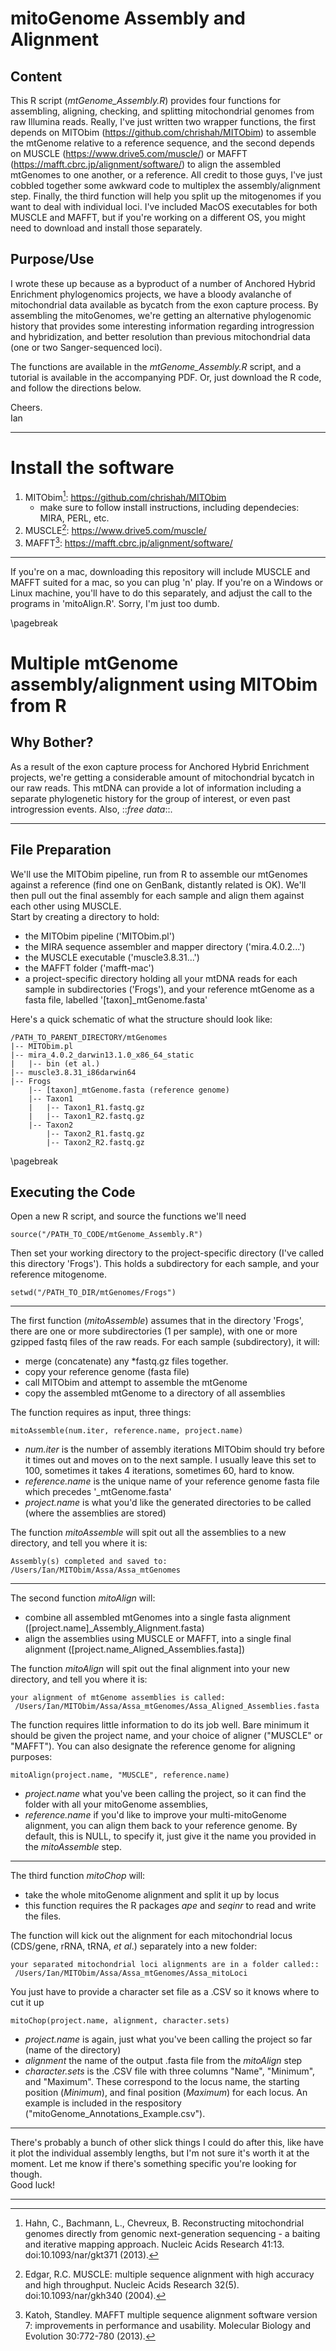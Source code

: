 # mitoGenome Assembly and Alignment
## Content
This R script (*mtGenome_Assembly.R*) provides four functions for assembling, aligning, checking, and splitting mitochondrial genomes from raw Illumina reads. Really, I've just written two wrapper functions, the first depends on MITObim (https://github.com/chrishah/MITObim) to assemble the mtGenome relative to a reference sequence, and the second depends on MUSCLE (https://www.drive5.com/muscle/) or MAFFT (https://mafft.cbrc.jp/alignment/software/) to align the assembled mtGenomes to one another, or a reference. All credit to those guys, I've just cobbled together some awkward code to multiplex the assembly/alignment step. Finally, the third function will help you split up the mitogenomes if you want to deal with individual loci. I've included MacOS executables for both MUSCLE and MAFFT, but if you're working on a different OS, you might need to download and install those separately.
## Purpose/Use
I wrote these up because as a byproduct of a number of Anchored Hybrid Enrichment phylogenomics projects, we have a bloody avalanche of mitochondrial data available as bycatch from the exon capture process. By assembling the mitoGenomes, we're getting an alternative phylogenomic history that provides some interesting information regarding introgression and hybridization, and better resolution than previous mitochondrial data (one or two Sanger-sequenced loci). 

The functions are available in the *mtGenome_Assembly.R* script, and a tutorial is available in the accompanying PDF.
Or, just download the R code, and follow the directions below.

Cheers.  
Ian

***

# Install the software
1. MITObim[^1]: https://github.com/chrishah/MITObim
    +	make sure to follow install instructions, including dependecies: MIRA, PERL, etc.
2. MUSCLE[^2]: https://www.drive5.com/muscle/
3. MAFFT[^3]: https://mafft.cbrc.jp/alignment/software/

***

If you're on a mac, downloading this repository will include MUSCLE and MAFFT suited for a mac, so you can plug 'n' play. If you're on a Windows or Linux machine, you'll have to do this separately, and adjust the call to the programs in 'mitoAlign.R'. Sorry, I'm just too dumb.

\pagebreak

# Multiple mtGenome assembly/alignment using MITObim from R
## Why Bother?
As a result of the exon capture process for Anchored Hybrid Enrichment projects, we're getting a considerable amount of mitochondrial bycatch in our raw reads. This mtDNA can provide a lot of information including a separate phylogenetic history for the group of interest, or even past introgression events. Also, ::*free data*::. 

***

## File Preparation
We'll use the MITObim pipeline, run from R to assemble our mtGenomes against a reference (find one on GenBank, distantly related is OK). We'll then pull out the final assembly for each sample and align them against each other using MUSCLE.  
Start by creating a directory to hold:  

* the MITObim pipeline ('MITObim.pl')  
* the MIRA sequence assembler and mapper directory ('mira.4.0.2...')  
* the MUSCLE executable ('muscle3.8.31...')
* the MAFFT folder ('mafft-mac')
* a project-specific directory holding all your mtDNA reads for each sample in subdirectories ('Frogs'), and your reference mtGenome as a fasta file, labelled '[taxon]_mtGenome.fasta'  

Here's a quick schematic of what the structure should look like:
```{bash eval=F}
/PATH_TO_PARENT_DIRECTORY/mtGenomes
|-- MITObim.pl
|-- mira_4.0.2_darwin13.1.0_x86_64_static
|   |-- bin (et al.)
|-- muscle3.8.31_i86darwin64
|-- Frogs
    |-- [taxon]_mtGenome.fasta (reference genome)
    |-- Taxon1
    |   |-- Taxon1_R1.fastq.gz
    |   |-- Taxon1_R2.fastq.gz
    |-- Taxon2
        |-- Taxon2_R1.fastq.gz
        |-- Taxon2_R2.fastq.gz
```
\pagebreak

## Executing the Code
Open a new R script, and source the functions we'll need
```{r eval=FALSE}
source("/PATH_TO_CODE/mtGenome_Assembly.R")
```
Then set your working directory to the project-specific directory (I've called this directory 'Frogs'). This holds a subdirectory for each sample, and your reference mitogenome.
```{r eval=FALSE}
setwd("/PATH_TO_DIR/mtGenomes/Frogs")
```
***

The first function (*mitoAssemble*) assumes that in the directory 'Frogs', there are one or more subdirectories (1 per sample), with one or more gzipped fastq files of the raw reads. For each sample (subdirectory), it will:

* merge (concatenate) any *fastq.gz files together.   
* copy your reference genome (fasta file)  
* call MITObim and attempt to assemble the mtGenome  
* copy the assembled mtGenome to a directory of all assemblies  

The function requires as input, three things:
```{r eval=FALSE}
mitoAssemble(num.iter, reference.name, project.name)
```
* *num.iter* is the number of assembly iterations MITObim should try before it times out and moves on to the next sample. I usually leave this set to 100, sometimes it takes 4 iterations, sometimes 60, hard to know.  
* *reference.name* is the unique name of your reference genome fasta file which precedes '_mtGenome.fasta'  
* *project.name* is what you'd like the generated directories to be called (where the assemblies are stored)

The function *mitoAssemble* will spit out all the assemblies to a new directory, and tell you where it is:
```{r eval=FALSE}
Assembly(s) completed and saved to: /Users/Ian/MITObim/Assa/Assa_mtGenomes
```
***   
The second function *mitoAlign* will:  

* combine all assembled mtGenomes into a single fasta alignment ([project.name]_Assembly_Alignment.fasta)  
* align the assemblies using MUSCLE or MAFFT, into a single final alignment ([project.name_Aligned_Assemblies.fasta])  

The function *mitoAlign* will spit out the final alignment into your new directory, and tell you where it is:
```{r eval=FALSE}
your alignment of mtGenome assemblies is called:
 /Users/Ian/MITObim/Assa/Assa_mtGenomes/Assa_Aligned_Assemblies.fasta
```
The function requires little information to do its job well. Bare minimum it should be given the project name,  and your choice of aligner ("MUSCLE" or "MAFFT"). You can also designate the reference genome for aligning purposes:
```{r eval=FALSE}
mitoAlign(project.name, "MUSCLE", reference.name)
```
* *project.name* what you've been calling the project, so it can find the folder with all your mitoGenome assemblies,
* *reference.name* if you'd like to improve your multi-mitoGenome alignment, you can align them back to your reference genome. By default, this is NULL, to specify it, just give it the name you provided in the *mitoAssemble* step.

***   

The third function *mitoChop* will:  

* take the whole mitoGenome alignment and split it up by locus  
* this function requires the R packages *ape* and *seqinr* to read and write the files.  

The function will kick out the alignment for each mitochondrial locus (CDS/gene, rRNA, tRNA, *et al*.) separately into a new folder:  
```{r eval=FALSE}
your separated mitochondrial loci alignments are in a folder called::
 /Users/Ian/MITObim/Assa/Assa_mtGenomes/Assa_mitoLoci
```
You just have to provide a character set file as a .CSV so it knows where to cut it up
```{r eval=FALSE}
mitoChop(project.name, alignment, character.sets)
```
* *project.name* is again, just what you've been calling the project so far (name of the directory)  
* *alignment* the name of the output .fasta file from the *mitoAlign* step  
* *character.sets* is the .CSV file with three columns "Name", "Minimum", and "Maximum". These correspond to the locus name, the starting position (*Minimum*), and final position (*Maximum*) for each locus. An example is included in the respository ("mitoGenome_Annotations_Example.csv").  

***   

There's probably a bunch of other slick things I could do after this, like have it plot the individual assembly lengths, but I'm not sure it's worth it at the moment. Let me know if there's something specific you're looking for though.  
Good luck!  

***
 

[^1]:	Hahn, C., Bachmann, L., Chevreux, B. Reconstructing mitochondrial genomes directly from genomic next-generation sequencing - a baiting and iterative mapping approach. Nucleic Acids Research 41:13. doi:10.1093/nar/gkt371 (2013).
[^2]: Edgar, R.C. MUSCLE: multiple sequence alignment with high accuracy and high throughput. Nucleic Acids Research 32(5). doi:10.1093/nar/gkh340 (2004). 
[^3]: Katoh, Standley. MAFFT multiple sequence alignment software version 7: improvements in performance and usability. Molecular Biology and Evolution 30:772-780 (2013). 
